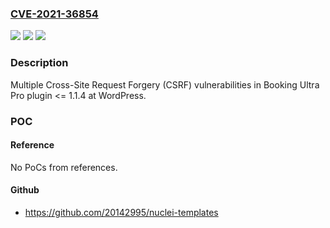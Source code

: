 ### [CVE-2021-36854](https://cve.mitre.org/cgi-bin/cvename.cgi?name=CVE-2021-36854)
![](https://img.shields.io/static/v1?label=Product&message=Booking%20Ultra%20Pro%20(WordPress%20plugin)&color=blue)
![](https://img.shields.io/static/v1?label=Version&message=%3C%3D%201.1.4%3C%3D%201.1.4%20&color=brighgreen)
![](https://img.shields.io/static/v1?label=Vulnerability&message=CWE-352%20Cross-Site%20Request%20Forgery%20(CSRF)&color=brighgreen)

### Description

Multiple Cross-Site Request Forgery (CSRF) vulnerabilities in Booking Ultra Pro plugin <= 1.1.4 at WordPress.

### POC

#### Reference
No PoCs from references.

#### Github
- https://github.com/20142995/nuclei-templates

